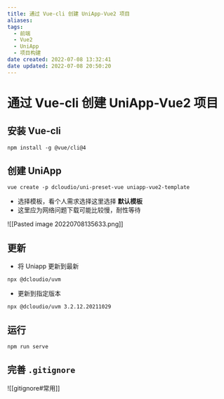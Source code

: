 ```yaml
---
title: 通过 Vue-cli 创建 UniApp-Vue2 项目
aliases: 
tags: 
  - 前端 
  - Vue2
  - UniApp
  - 项目构建
date created: 2022-07-08 13:32:41
date updated: 2022-07-08 20:50:20
---
```


# 通过 Vue-cli 创建 UniApp-Vue2 项目

## 安装 Vue-cli

```` shell
npm install -g @vue/cli@4
````

## 创建 UniApp

```shell
vue create -p dcloudio/uni-preset-vue uniapp-vue2-template
```

- 选择模板，看个人需求选择这里选择 **默认模板**
- 这里应为网络问题下载可能比较慢，耐性等待

![[Pasted image 20220708135633.png]]

## 更新

- 将 Uniapp 更新到最新

```sehll
npx @dcloudio/uvm
```

- 更新到指定版本

```shell
npx @dcloudio/uvm 3.2.12.20211029
```

## 运行

```shell
npm run serve
```

## 完善 `.gitignore`

![[gitignore#常用]]

